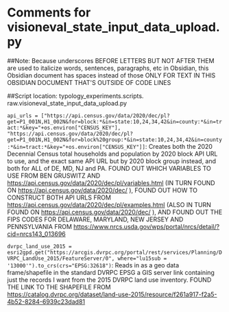 # Comments for visioneval_state_input_data_upload.py

##Note: Because underscores BEFORE LETTERS BUT NOT AFTER THEM are used to italicize words, sentences, paragraphs, etc in Obsidian, this Obsidian document has spaces instead of those ONLY FOR TEXT IN THIS OBSIDIAN DOCUMENT THAT'S OUTSIDE OF CODE LINES

##Script location: typology_experiments.scripts. raw.visioneval_state_input_data_upload.py




```api_urls = ["https://api.census.gov/data/2020/dec/pl?get=P1_001N,H1_002N&for=block:*&in=state:10,24,34,42&in=county:*&in=tract:*&key="+os.environ["CENSUS_KEY"], "https://api.census.gov/data/2020/dec/pl?get=P1_001N,H1_002N&for=block%20group:*&in=state:10,24,34,42&in=county:*&in=tract:*&key="+os.environ["CENSUS_KEY"]]```: Creates both the 2020 Decennial Census total households and population by 2020 block API URL to use, and the exact same API URL but by 2020 block group instead, and both for ALL of DE, MD, NJ and PA. FOUND OUT WHICH VARIABLES TO USE FROM BEN GRUSWITZ AND https://api.census.gov/data/2020/dec/pl/variables.html (IN TURN FOUND ON https://api.census.gov/data/2020/dec/ ), FOUND OUT HOW TO CONSTRUCT BOTH API URLS FROM https://api.census.gov/data/2020/dec/pl/examples.html (ALSO IN TURN FOUND ON https://api.census.gov/data/2020/dec/ ), AND FOUND OUT THE FIPS CODES FOR DELAWARE, MARYLAND, NEW JERSEY AND PENNSYLVANIA FROM https://www.nrcs.usda.gov/wps/portal/nrcs/detail/?cid=nrcs143_013696 


```dvrpc_land_use_2015 = esri2gpd.get("https://arcgis.dvrpc.org/portal/rest/services/Planning/DVRPC_LandUse_2015/FeatureServer/0", where="lu15sub = '13000'").to_crs(crs="EPSG:32618")```: Reads in as a geo data frame/shapefile in the standard DVRPC EPSG a GIS server link containing just the records I want from the 2015 DVRPC land use inventory. FOUND THE LINK TO THE SHAPEFILE FROM https://catalog.dvrpc.org/dataset/land-use-2015/resource/f261a917-f2a5-4b52-8284-6939c23dad81 